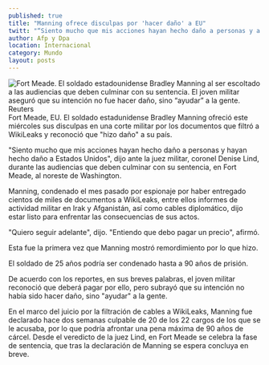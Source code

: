 ```yaml
---
published: true
title: "Manning ofrece disculpas por 'hacer daño' a EU"
twitt: "“Siento mucho que mis acciones hayan hecho daño a personas y a Estados Unidos”, dijo ante la juez militar, Denise Lind, durante las audiencias que deben culminar con su sentencia."
author: Afp y Dpa
location: Internacional
category: Mundo
layout: posts
---
```


![Fort Meade. El soldado estadounidense Bradley Manning al ser escoltado a las audiencias que deben culminar con su sentencia. El joven militar aseguró que su intención no fue hacer daño, sino “ayudar” a la gente. Reuters](http://i.imgur.com/czg3ahCm.jpg)Fort Meade, EU.  El soldado estadunidense Bradley Manning ofreció este miércoles sus disculpas en una corte militar por los documentos que filtró a WikiLeaks y reconoció que "hizo daño" a su país.

"Siento mucho que mis acciones hayan hecho daño a personas y hayan hecho daño a Estados Unidos", dijo ante la juez militar, coronel Denise Lind, durante las audiencias que deben culminar con su sentencia, en Fort Meade, al noreste de Washington.

Manning, condenado el mes pasado por espionaje por haber entregado cientos de miles de documentos a WikiLeaks, entre ellos informes de actividad militar en Irak y Afganistán, así como cables diplomático, dijo estar listo para enfrentar las consecuencias de sus actos.

"Quiero seguir adelante", dijo. "Entiendo que debo pagar un precio", afirmó.

Esta fue la primera vez que Manning mostró remordimiento por lo que hizo.

El soldado de 25 años podría ser condenado hasta a 90 años de prisión.

De acuerdo con los reportes, en sus breves palabras, el joven militar reconoció que deberá pagar por ello, pero subrayó que su intención no había sido hacer daño, sino "ayudar" a la gente.

En el marco del juicio por la filtración de cables a WikiLeaks, Manning fue declarado hace dos semanas culpable de 20 de los 22 cargos de los que se le acusaba, por lo que podría afrontar una pena máxima de 90 años de cárcel. Desde el veredicto de la juez Lind, en Fort Meade se celebra la fase de sentencia, que tras la declaración de Manning se espera concluya en breve.
